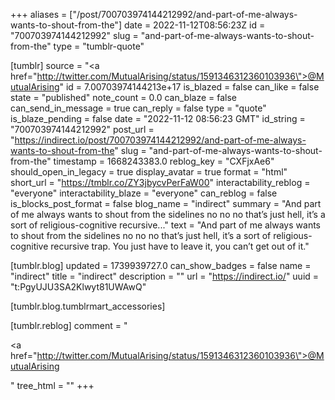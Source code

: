 +++
aliases = ["/post/700703974144212992/and-part-of-me-always-wants-to-shout-from-the"]
date = 2022-11-12T08:56:23Z
id = "700703974144212992"
slug = "and-part-of-me-always-wants-to-shout-from-the"
type = "tumblr-quote"

[tumblr]
source = "<a href=\"http://twitter.com/MutualArising/status/1591346312360103936\">@MutualArising</a>"
id = 7.00703974144213e+17
is_blazed = false
can_like = false
state = "published"
note_count = 0.0
can_blaze = false
can_send_in_message = true
can_reply = false
type = "quote"
is_blaze_pending = false
date = "2022-11-12 08:56:23 GMT"
id_string = "700703974144212992"
post_url = "https://indirect.io/post/700703974144212992/and-part-of-me-always-wants-to-shout-from-the"
slug = "and-part-of-me-always-wants-to-shout-from-the"
timestamp = 1668243383.0
reblog_key = "CXFjxAe6"
should_open_in_legacy = true
display_avatar = true
format = "html"
short_url = "https://tmblr.co/ZY3jbycvPerFaW00"
interactability_reblog = "everyone"
interactability_blaze = "everyone"
can_reblog = false
is_blocks_post_format = false
blog_name = "indirect"
summary = "And part of me always wants to shout from the sidelines no no no that’s just hell, it’s a sort of religious-cognitive recursive..."
text = "And part of me always wants to shout from the sidelines no no no that’s just hell, it’s a sort of religious-cognitive recursive trap. You just have to leave it, you can’t get out of it."

[tumblr.blog]
updated = 1739939727.0
can_show_badges = false
name = "indirect"
title = "indirect"
description = ""
url = "https://indirect.io/"
uuid = "t:PgyUJU3SA2Klwyt81UWAwQ"

[tumblr.blog.tumblrmart_accessories]

[tumblr.reblog]
comment = "<p><a href=\"http://twitter.com/MutualArising/status/1591346312360103936\">@MutualArising</a></p>"
tree_html = ""
+++
